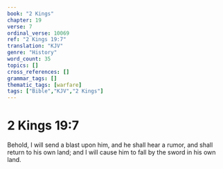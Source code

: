 ```yaml
---
book: "2 Kings"
chapter: 19
verse: 7
ordinal_verse: 10069
ref: "2 Kings 19:7"
translation: "KJV"
genre: "History"
word_count: 35
topics: []
cross_references: []
grammar_tags: []
thematic_tags: [warfare]
tags: ["Bible","KJV","2 Kings"]
---
```


# 2 Kings 19:7

Behold, I will send a blast upon him, and he shall hear a rumor, and shall return to his own land; and I will cause him to fall by the sword in his own land.
